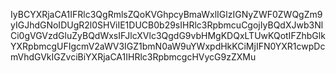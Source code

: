 IyBCYXRjaCA1IFRlc3QgRmlsZQoKVGhpcyBmaWxlIGlzIGNyZWF0ZWQgZm9yIGJhdGNoIDUgR2l0SHViIE1DUCB0b29sIHRlc3RpbmcuCgojIyBQdXJwb3NlCi0gVGVzdGluZyBQdWxsIFJlcXVlc3QgdG9vbHMgKDQxLTUwKQotIFZhbGlkYXRpbmcgUFIgcmV2aWV3IGZ1bmN0aW9uYWxpdHkKCiMjIFN0YXR1cwpDcmVhdGVkIGZvciBiYXRjaCA1IHRlc3RpbmcgcHVycG9zZXMu